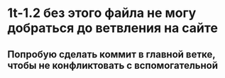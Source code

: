 # 1t-1.2 без этого файла не могу добраться до ветвления на сайте
## Попробую сделать коммит в главной ветке, чтобы не конфликтовать с вспомогательной
